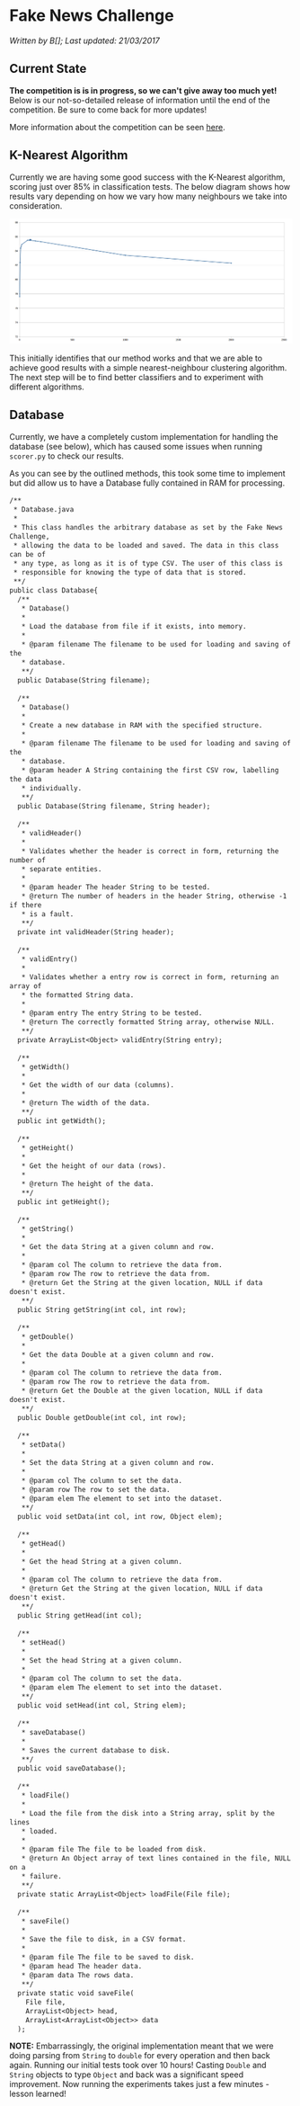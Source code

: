 # Fake News Challenge

*Written by B[]; Last updated: 21/03/2017*

## Current State

**The competition is is in progress, so we can't give away too much yet!**
Below is our not-so-detailed release of information until the end of the
competition. Be sure to come back for more updates!

More information about the competition can be seen
[here](http://www.fakenewschallenge.org/).

## K-Nearest Algorithm

Currently we are having some good success with the K-Nearest algorithm, scoring
just over 85% in classification tests. The below diagram shows how results vary
depending on how we vary how many neighbours we take into consideration.

![Classification Results](fake-news-challenge/fnc-results.png)

This initially identifies that our method works and that we are able to achieve
good results with a simple nearest-neighbour clustering algorithm. The next
step will be to find better classifiers and to experiment with different
algorithms.

## Database

Currently, we have a completely custom implementation for handling the database
(see below), which has caused some issues when running `scorer.py` to check our
results.

As you can see by the outlined methods, this took some time to implement but
did allow us to have a Database fully contained in RAM for processing.

    /**
     * Database.java
     *
     * This class handles the arbitrary database as set by the Fake News Challenge,
     * allowing the data to be loaded and saved. The data in this class can be of
     * any type, as long as it is of type CSV. The user of this class is
     * responsible for knowing the type of data that is stored.
     **/
    public class Database{
      /**
       * Database()
       *
       * Load the database from file if it exists, into memory.
       *
       * @param filename The filename to be used for loading and saving of the
       * database.
       **/
      public Database(String filename);
    
      /**
       * Database()
       *
       * Create a new database in RAM with the specified structure.
       *
       * @param filename The filename to be used for loading and saving of the
       * database.
       * @param header A String containing the first CSV row, labelling the data
       * individually.
       **/
      public Database(String filename, String header);
    
      /**
       * validHeader()
       *
       * Validates whether the header is correct in form, returning the number of
       * separate entities.
       *
       * @param header The header String to be tested.
       * @return The number of headers in the header String, otherwise -1 if there
       * is a fault.
       **/
      private int validHeader(String header);
    
      /**
       * validEntry()
       *
       * Validates whether a entry row is correct in form, returning an array of
       * the formatted String data.
       *
       * @param entry The entry String to be tested.
       * @return The correctly formatted String array, otherwise NULL.
       **/
      private ArrayList<Object> validEntry(String entry);
    
      /**
       * getWidth()
       *
       * Get the width of our data (columns).
       *
       * @return The width of the data.
       **/
      public int getWidth();
    
      /**
       * getHeight()
       *
       * Get the height of our data (rows).
       *
       * @return The height of the data.
       **/
      public int getHeight();
    
      /**
       * getString()
       *
       * Get the data String at a given column and row.
       *
       * @param col The column to retrieve the data from.
       * @param row The row to retrieve the data from.
       * @return Get the String at the given location, NULL if data doesn't exist.
       **/
      public String getString(int col, int row);
    
      /**
       * getDouble()
       *
       * Get the data Double at a given column and row.
       *
       * @param col The column to retrieve the data from.
       * @param row The row to retrieve the data from.
       * @return Get the Double at the given location, NULL if data doesn't exist.
       **/
      public Double getDouble(int col, int row);
    
      /**
       * setData()
       *
       * Set the data String at a given column and row.
       *
       * @param col The column to set the data.
       * @param row The row to set the data.
       * @param elem The element to set into the dataset.
       **/
      public void setData(int col, int row, Object elem);
    
      /**
       * getHead()
       *
       * Get the head String at a given column.
       *
       * @param col The column to retrieve the data from.
       * @return Get the String at the given location, NULL if data doesn't exist.
       **/
      public String getHead(int col);
    
      /**
       * setHead()
       *
       * Set the head String at a given column.
       *
       * @param col The column to set the data.
       * @param elem The element to set into the dataset.
       **/
      public void setHead(int col, String elem);
    
      /**
       * saveDatabase()
       *
       * Saves the current database to disk.
       **/
      public void saveDatabase();
    
      /**
       * loadFile()
       *
       * Load the file from the disk into a String array, split by the lines
       * loaded.
       *
       * @param file The file to be loaded from disk.
       * @return An Object array of text lines contained in the file, NULL on a
       * failure.
       **/
      private static ArrayList<Object> loadFile(File file);
    
      /**
       * saveFile()
       *
       * Save the file to disk, in a CSV format.
       *
       * @param file The file to be saved to disk.
       * @param head The header data.
       * @param data The rows data.
       **/
      private static void saveFile(
        File file,
        ArrayList<Object> head,
        ArrayList<ArrayList<Object>> data
      );

**NOTE:** Embarrassingly, the original implementation meant that we were doing
parsing from `String` to `double` for every operation and then back again.
Running our initial tests took over 10 hours! Casting `Double` and `String`
objects to type `Object` and back was a significant speed improvement. Now
running the experiments takes just a few minutes - lesson learned!
